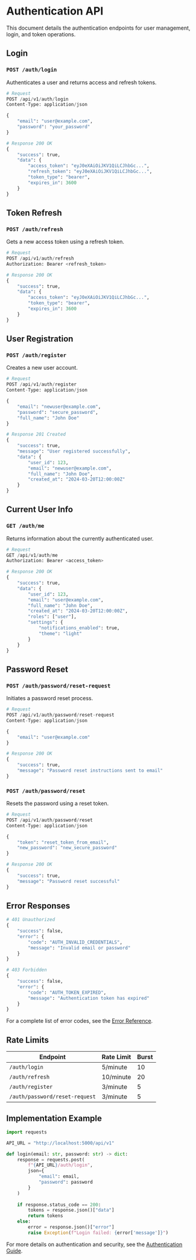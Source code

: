 # Authentication API

This document details the authentication endpoints for user management, login, and token operations.

## Login

### `POST /auth/login`

Authenticates a user and returns access and refresh tokens.

```python
# Request
POST /api/v1/auth/login
Content-Type: application/json

{
    "email": "user@example.com",
    "password": "your_password"
}
```

```python
# Response 200 OK
{
    "success": true,
    "data": {
        "access_token": "eyJ0eXAiOiJKV1QiLCJhbGc...",
        "refresh_token": "eyJ0eXAiOiJKV1QiLCJhbGc...",
        "token_type": "bearer",
        "expires_in": 3600
    }
}
```

## Token Refresh

### `POST /auth/refresh`

Gets a new access token using a refresh token.

```python
# Request
POST /api/v1/auth/refresh
Authorization: Bearer <refresh_token>
```

```python
# Response 200 OK
{
    "success": true,
    "data": {
        "access_token": "eyJ0eXAiOiJKV1QiLCJhbGc...",
        "token_type": "bearer",
        "expires_in": 3600
    }
}
```

## User Registration

### `POST /auth/register`

Creates a new user account.

```python
# Request
POST /api/v1/auth/register
Content-Type: application/json

{
    "email": "newuser@example.com",
    "password": "secure_password",
    "full_name": "John Doe"
}
```

```python
# Response 201 Created
{
    "success": true,
    "message": "User registered successfully",
    "data": {
        "user_id": 123,
        "email": "newuser@example.com",
        "full_name": "John Doe",
        "created_at": "2024-03-20T12:00:00Z"
    }
}
```

## Current User Info

### `GET /auth/me`

Returns information about the currently authenticated user.

```python
# Request
GET /api/v1/auth/me
Authorization: Bearer <access_token>
```

```python
# Response 200 OK
{
    "success": true,
    "data": {
        "user_id": 123,
        "email": "user@example.com",
        "full_name": "John Doe",
        "created_at": "2024-03-20T12:00:00Z",
        "roles": ["user"],
        "settings": {
            "notifications_enabled": true,
            "theme": "light"
        }
    }
}
```

## Password Reset

### `POST /auth/password/reset-request`

Initiates a password reset process.

```python
# Request
POST /api/v1/auth/password/reset-request
Content-Type: application/json

{
    "email": "user@example.com"
}
```

```python
# Response 200 OK
{
    "success": true,
    "message": "Password reset instructions sent to email"
}
```

### `POST /auth/password/reset`

Resets the password using a reset token.

```python
# Request
POST /api/v1/auth/password/reset
Content-Type: application/json

{
    "token": "reset_token_from_email",
    "new_password": "new_secure_password"
}
```

```python
# Response 200 OK
{
    "success": true,
    "message": "Password reset successful"
}
```

## Error Responses

```python
# 401 Unauthorized
{
    "success": false,
    "error": {
        "code": "AUTH_INVALID_CREDENTIALS",
        "message": "Invalid email or password"
    }
}

# 403 Forbidden
{
    "success": false,
    "error": {
        "code": "AUTH_TOKEN_EXPIRED",
        "message": "Authentication token has expired"
    }
}
```

For a complete list of error codes, see the [Error Reference](../errors.md).

## Rate Limits

| Endpoint | Rate Limit | Burst |
|----------|------------|--------|
| `/auth/login` | 5/minute | 10 |
| `/auth/refresh` | 10/minute | 20 |
| `/auth/register` | 3/minute | 5 |
| `/auth/password/reset-request` | 3/minute | 5 |

## Implementation Example

```python
import requests

API_URL = "http://localhost:5000/api/v1"

def login(email: str, password: str) -> dict:
    response = requests.post(
        f"{API_URL}/auth/login",
        json={
            "email": email,
            "password": password
        }
    )
    
    if response.status_code == 200:
        tokens = response.json()["data"]
        return tokens
    else:
        error = response.json()["error"]
        raise Exception(f"Login failed: {error['message']}")
```

For more details on authentication and security, see the [Authentication Guide](../guides/authentication.md).